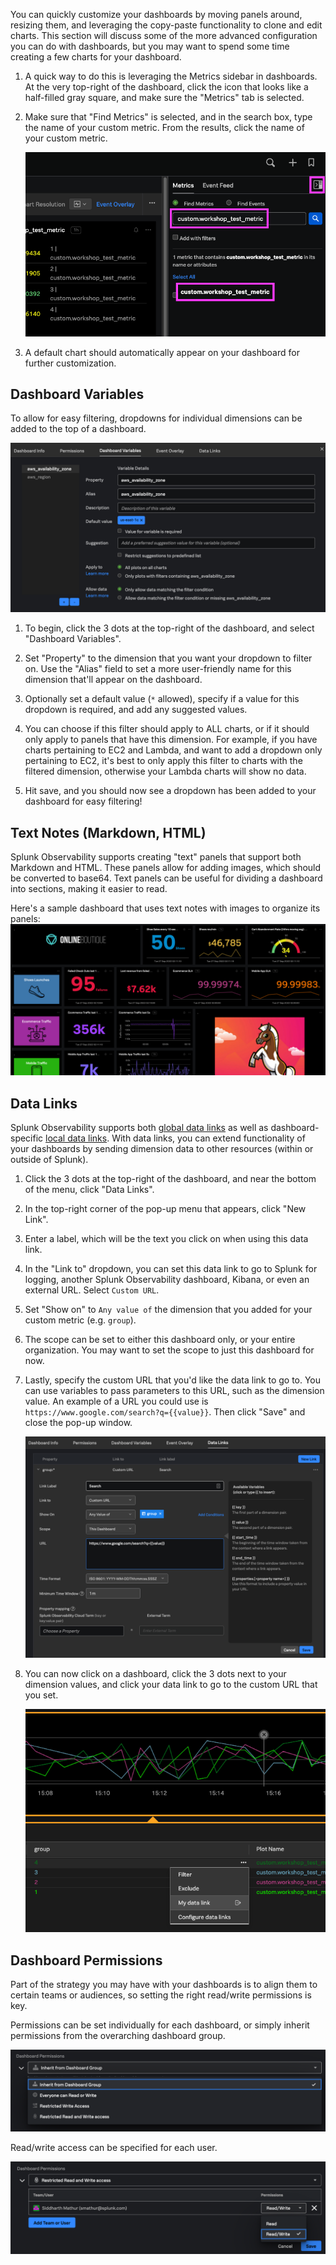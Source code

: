You can quickly customize your dashboards by moving panels around, resizing them, and leveraging the copy-paste functionality to clone and edit charts. This section will discuss some of the more advanced configuration you can do with dashboards, but you may want to spend some time creating a few charts for your dashboard.

1. A quick way to do this is leveraging the Metrics sidebar in dashboards. At the very top-right of the dashboard, click the icon that looks like a half-filled gray square, and make sure the "Metrics" tab is selected.

2. Make sure that "Find Metrics" is selected, and in the search box, type the name of your custom metric. From the results, click the name of your custom metric.

	![Metrics sidebar menu](images/custom_metricsmenu.png)

3. A default chart should automatically appear on your dashboard for further customization.

## Dashboard Variables

To allow for easy filtering, dropdowns for individual dimensions can be added to the top of a dashboard. 

![Dashboard variables configuration](images/custom_dashvars.png)

1. To begin, click the 3 dots at the top-right of the dashboard, and select "Dashboard Variables".

2. Set "Property" to the dimension that you want your dropdown to filter on. Use the "Alias" field to set a more user-friendly name for this dimension that'll appear on the dashboard.

3. Optionally set a default value (`*` allowed), specify if a value for this dropdown is required, and add any suggested values.

4. You can choose if this filter should apply to ALL charts, or if it should only apply to panels that have this dimension. For example, if you have charts pertaining to EC2 and Lambda, and want to add a dropdown only pertaining to EC2, it's best to only apply this filter to charts with the filtered dimension, otherwise your Lambda charts will show no data.

5. Hit save, and you should now see a dropdown has been added to your dashboard for easy filtering!

## Text Notes (Markdown, HTML)

Splunk Observability supports creating "text" panels that support both Markdown and HTML. These panels allow for adding images, which should be converted to base64. Text panels can be useful for dividing a dashboard into sections, making it easier to read.

Here's a sample dashboard that uses text notes with images to organize its panels:
![Sample dashboard with images](images/custom_execdash.png)

## Data Links

Splunk Observability supports both [global data links](https://docs.splunk.com/Observability/admin/link-metadata-to-content.html) as well as dashboard-specific [local data links](https://docs.splunk.com/Observability/data-visualization/navigate-with-data-links.html). With data links, you can extend functionality of your dashboards by sending dimension data to other resources (within or outside of Splunk).

1. Click the 3 dots at the top-right of the dashboard, and near the bottom of the menu, click "Data Links".

2. In the top-right corner of the pop-up menu that appears, click "New Link".

3. Enter a label, which will be the text you click on when using this data link.

4. In the "Link to" dropdown, you can set this data link to go to Splunk for logging, another Splunk Observability dashboard, Kibana, or even an external URL. Select `Custom URL`.

5. Set "Show on" to `Any value of` the dimension that you added for your custom metric (e.g. `group`).

6. The scope can be set to either this dashboard only, or your entire organization. You may want to set the scope to just this dashboard for now.

7. Lastly, specify the custom URL that you'd like the data link to go to. You can use variables to pass parameters to this URL, such as the dimension value. An example of a URL you could use is `https://www.google.com/search?q={{value}}`. Then click "Save" and close the pop-up window.

	![Data links configuration](images/custom_datalinks.png)

8. You can now click on a dashboard, click the 3 dots next to your dimension values, and click your data link to go to the custom URL that you set.

	![Data link example](images/custom_datalinkmenu.png)

## Dashboard Permissions

Part of the strategy you may have with your dashboards is to align them to certain teams or audiences, so setting the right read/write permissions is key.

Permissions can be set individually for each dashboard, or simply inherit permissions from the overarching dashboard group. 

![Dashboard permissions](images/custom_dashpermissions.png)

Read/write access can be specified for each user.

![Dashboard permissions](images/custom_dashpermissionsgranular.png)